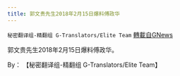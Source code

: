 ```yaml
---
title: 郭文贵先生2018年2月15日爆料傅政华
---
```

`秘密翻译组-精翻组 G-Translators/Elite Team` [轉載自GNews](https://gnews.org/zh-hans/1572220/)

郭文贵先生2018年2月15日爆料傅政华。

By： 【秘密翻译组-精翻组 G-Translators/Elite Team】
